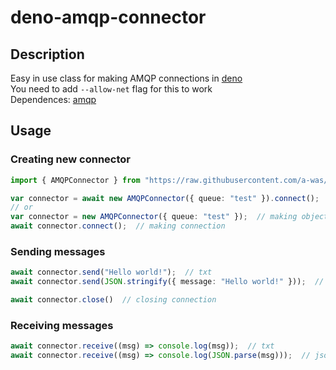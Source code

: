 # deno-amqp-connector

## Description

Easy in use class for making AMQP connections in [deno](https://deno.land)  
You need to add `--allow-net` flag for this to work  
Dependences: [amqp](https://deno.land/x/amqp)

## Usage

### Creating new connector
```typescript
import { AMQPConnector } from "https://raw.githubusercontent.com/a-was/deno-amqp-connector/master/mod.ts";

var connector = await new AMQPConnector({ queue: "test" }).connect();  // making object and connection
// or
var connector = new AMQPConnector({ queue: "test" });  // making object
await connector.connect();  // making connection
```
### Sending messages
```typescript
await connector.send("Hello world!");  // txt
await connector.send(JSON.stringify({ message: "Hello world!" }));  // json

await connector.close()  // closing connection
```

### Receiving messages
```typescript
await connector.receive((msg) => console.log(msg));  // txt
await connector.receive((msg) => console.log(JSON.parse(msg)));  // json
```
